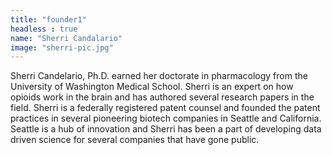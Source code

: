 ```yaml
---
title: "founder1"
headless : true
name: "Sherri Candalario"
image: "sherri-pic.jpg"
---
```

Sherri Candelario, Ph.D.  earned her doctorate in pharmacology from the University of Washington Medical School. Sherri is an expert on how opioids work in the brain and has authored several research papers in the field. Sherri is a federally registered patent counsel and founded the patent practices in several pioneering biotech companies in Seattle and California. Seattle is a hub of innovation and Sherri has been a part of developing data driven science for several companies that have gone public.
